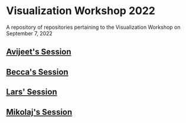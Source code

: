 # Visualization Workshop 2022
A repository of repositories pertaining to the Visualization Workshop on September 7, 2022

## [Avijeet's Session](https://www.dropbox.com/s/41x28drxtwjayzf/Vapor_tutorial.zip?dl=0)

## [Becca's Session](https://github.com/becca0anne0robinson/vapor_visualization)

## [Lars' Session](https://lars-frogner.github.io/Backstaff/)

## [Mikolaj's Session](https://github.com/ITA-Solar/Bifrost_LAB)
